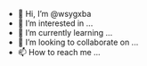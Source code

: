 - 👋 Hi, I’m @wsygxba
- 👀 I’m interested in ...
- 🌱 I’m currently learning ...
- 💞️ I’m looking to collaborate on ...
- 📫 How to reach me ...

<!---
wsygxba/wsygxba is a ✨ special ✨ repository because its `README.md` (this file) appears on your GitHub profile.
You can click the Preview link to take a look at your changes.
--->
